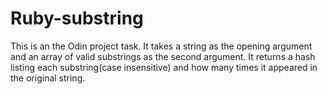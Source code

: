 # Ruby-substring
This is an the Odin project task.
It takes a string as the opening argument and an array of valid substrings as the second argument.
It returns a hash listing each substring(case insensitive) and how many times it appeared in the original string.
